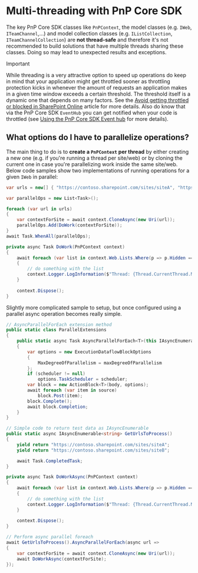 # Multi-threading with PnP Core SDK

The key PnP Core SDK classes like `PnPContext`, the model classes (e.g. `IWeb`, `ITeamChannel`,...) and model collection classes (e.g. `IListCollection`, `ITeamChannelCollection`) are **not thread-safe** and therefore it's not recommended to build solutions that have multiple threads sharing these classes. Doing so may lead to unexpected results and exceptions.

> [!Important]
> While threading is a very attractive option to speed up operations do keep in mind that your application might get throttled sooner as throttling protection kicks in whenever the amount of requests an application makes in a given time window exceeds a certain threshold. The threshold itself is a dynamic one that depends on many factors. See the [Avoid getting throttled or blocked in SharePoint Online](https://docs.microsoft.com/en-us/sharepoint/dev/general-development/how-to-avoid-getting-throttled-or-blocked-in-sharepoint-online) article for more details. Also do know that via the PnP Core SDK `EventHub` you can get notified when your code is throttled (see [Using the PnP Core SDK Event hub](basics-eventhub.md) for more details).

## What options do I have to parallelize operations?

The main thing to do is to **create a `PnPContext` per thread** by either creating a new one (e.g. if you're running a thread per site/web) or by cloning the current one in case you're parallelizing work inside the same site/web. Below code samples show two implementations of running operations for a given `IWeb` in parallel:

```csharp
var urls = new[] { "https://contoso.sharepoint.com/sites/siteA", "https://contoso.sharepoint.com/sites/siteB" };

var parallelOps = new List<Task>();

foreach (var url in urls)
{
    var contextForSite = await context.CloneAsync(new Uri(url));
    parallelOps.Add(DoWork(contextForSite));
}
await Task.WhenAll(parallelOps);

private async Task DoWork(PnPContext context)
{
    await foreach (var list in context.Web.Lists.Where(p => p.Hidden == false).AsAsyncEnumerable())
    {
        // do something with the list
        context.Logger.LogInformation($"Thread: {Thread.CurrentThread.ManagedThreadId}, list {list.Title}");
    }
    
    context.Dispose();
}
```

Slightly more complicated sample to setup, but once configured using a parallel async operation becomes really simple.

```csharp
// AsyncParallelForEach extension method
public static class ParallelExtensions
{    
    public static async Task AsyncParallelForEach<T>(this IAsyncEnumerable<T> source, Func<T, Task> body, int maxDegreeOfParallelism = DataflowBlockOptions.Unbounded, TaskScheduler scheduler = null)
    {
        var options = new ExecutionDataflowBlockOptions
        {
            MaxDegreeOfParallelism = maxDegreeOfParallelism
        };
        if (scheduler != null)
            options.TaskScheduler = scheduler;
        var block = new ActionBlock<T>(body, options);
        await foreach (var item in source)
            block.Post(item);
        block.Complete();
        await block.Completion;
    }
}

// Simple code to return test data as IAsyncEnumerable
public static async IAsyncEnumerable<string> GetUrlsToProcess()
{
    yield return "https://contoso.sharepoint.com/sites/siteA";
    yield return "https://contoso.sharepoint.com/sites/siteB";

    await Task.CompletedTask; 
}  

private async Task DoWorkAsync(PnPContext context)
{
    await foreach (var list in context.Web.Lists.Where(p => p.Hidden == false).AsAsyncEnumerable())
    {
        // do something with the list
        context.Logger.LogInformation($"Thread: {Thread.CurrentThread.ManagedThreadId}, list {list.Title}");
    }
    
    context.Dispose();
}

// Perform async parallel foreach
await GetUrlsToProcess().AsyncParallelForEach(async url =>
{
    var contextForSite = await context.CloneAsync(new Uri(url));
    await DoWorkAsync(contextForSite);
});
```
